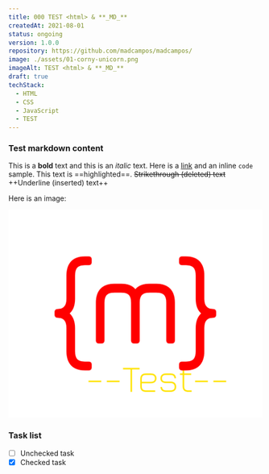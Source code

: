 ```yaml
---
title: 000 TEST <html> & **_MD_**
createdAt: 2021-08-01
status: ongoing
version: 1.0.0
repository: https://github.com/madcampos/madcampos/
image: ./assets/01-corny-unicorn.png
imageAlt: TEST <html> & **_MD_**
draft: true
techStack:
  - HTML
  - CSS
  - JavaScript
  - TEST
---
```


### Test markdown content

This is a **bold** text and this is an _italic_ text.
Here is a [link](https://example.com) and an inline `code` sample.
This text is ==highlighted==.
~~Strikethrough (deleted) text~~
++Underline (inserted) text++

Here is an image:

![Alt text](./assets/00-test.png)

### Task list

- [ ] Unchecked task
- [x] Checked task
